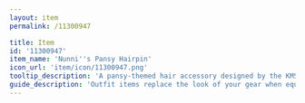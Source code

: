 ```yaml
---
layout: item
permalink: /11300947

title: Item
id: '11300947'
item_name: 'Nunni''s Pansy Hairpin'
icon_url: 'item/icon/11300947.png'
tooltip_description: 'A pansy-themed hair accessory designed by the KMS2 player Nunni.'
guide_description: 'Outfit items replace the look of your gear when equipped.'
---
```

